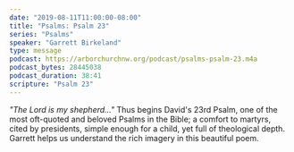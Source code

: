 ```yaml
---
date: "2019-08-11T11:00:00-08:00"
title: "Psalms: Psalm 23"
series: "Psalms"
speaker: "Garrett Birkeland"
type: message
podcast: https://arborchurchnw.org/podcast/psalms-psalm-23.m4a
podcast_bytes: 28445038
podcast_duration: 38:41
scripture: "Psalm 23"
---
```


*"The Lord is my shepherd..."* Thus begins David's 23rd Psalm, one of the most oft-quoted and beloved Psalms in the
Bible; a comfort to martyrs, cited by presidents, simple enough for a child, yet full of theological depth. Garrett
helps us understand the rich imagery in this beautiful poem.
